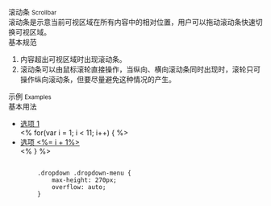 <div class="mb40">
    <div class="fontsize-20">滚动条 <small>Scrollbar</small></div>
    <div class="color-999 mt4">滚动条是示意当前可视区域在所有内容中的相对位置，用户可以拖动滚动条快速切换可视区域。</div>
</div>

<div class="usage mb40">
    <div>基本规范</div>
    <ol>
        <li>内容超出可视区域时出现滚动条。</li>
        <li>滚动条可以由鼠标滚轮直接操作，当纵向、横向滚动条同时出现时，滚轮只可操作纵向滚动条，但要尽量避免这种情况的产生。</li>
    </ol>
</div>

<div class="fontsize-16 mb10">示例 <small>Examples</small></div>

<div class="example">
    <div class="content">
    	<div class="content-header">
    		<div>基本用法</div>
    	</div>
    	<div class="content-body">
    		<div class="dropdown open">
        		<ul class="dropdown-menu" style="position: relative;">
                    <li class="active"><a href="javascript: void(0);" value="0" bx-click="select()">选项 1</a></li>
        			<% for(var i = 1; i < 11; i++) { %>
                    <li><a href="javascript: void(0);">选项 <%= i + 1%></a></li>
                    <% } %>
  				</ul>
  			</div>
        </div>
    </div>
    <pre><code class="hljs css">
        .dropdown .dropdown-menu {
            max-height: 270px;
            overflow: auto;
        }
    </code></pre>
</div>
